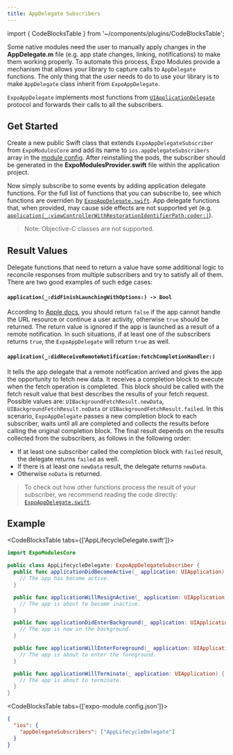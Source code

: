 ```yaml
---
title: AppDelegate Subscribers
---
```


import { CodeBlocksTable } from '~/components/plugins/CodeBlocksTable';

Some native modules need the user to manually apply changes in the **AppDelegate.m** file (e.g. app state changes, linking, notifications) to make them working properly. To automate this process, Expo Modules provide a mechanism that allows your library to capture calls to `AppDelegate` functions. The only thing that the user needs to do to use your library is to make `AppDelegate` class inherit from `ExpoAppDelegate`.

`ExpoAppDelegate` implements most functions from [`UIApplicationDelegate`](https://developer.apple.com/documentation/uikit/uiapplicationdelegate) protocol and forwards their calls to all the subscribers.

## Get Started

Create a new public Swift class that extends `ExpoAppDelegateSubscriber` from `ExpoModulesCore` and add its name to `ios.appDelegateSubscribers` array in the [module config](module-config). After reinstalling the pods, the subscriber should be generated in the **ExpoModulesProvider.swift** file within the application project.

Now simply subscribe to some events by adding application delegate functions. For the full list of functions that you can subscribe to, see which functions are overriden by [`ExpoAppDelegate.swift`](https://github.com/expo/expo/blob/master/packages/expo-modules-core/ios/AppDelegates/ExpoAppDelegate.swift). App delegate functions that, when provided, may cause side effects are not supported yet (e.g. [`application(_:viewControllerWithRestorationIdentifierPath:coder:)`](https://developer.apple.com/documentation/uikit/uiapplicationdelegate/1623062-application)).

> Note: Objective-C classes are not supported.

## Result Values

Delegate functions that need to return a value have some additional logic to reconcile responses from multiple subscribers and try to satisfy all of them. There are two good examples of such edge cases:

#### `application(_:didFinishLaunchingWithOptions:) -> Bool`

According to [Apple docs](https://developer.apple.com/documentation/uikit/uiapplicationdelegate/1622921-application), you should return `false` if the app cannot handle the URL resource or continue a user activity, otherwise `true` should be returned. The return value is ignored if the app is launched as a result of a remote notification.
In such situations, if at least one of the subscribers returns `true`, the `ExpoAppDelegate` will return `true` as well.

#### `application(_:didReceiveRemoteNotification:fetchCompletionHandler:)`

It tells the app delegate that a remote notification arrived and gives the app the opportunity to fetch new data. It receives a completion block to execute when the fetch operation is completed. This block should be called with the fetch result value that best describes the results of your fetch request. Possible values are: `UIBackgroundFetchResult.newData`, `UIBackgroundFetchResult.noData` or `UIBackgroundFetchResult.failed`.
In this scenario, `ExpoAppDelegate` passes a new completion block to each subscriber, waits until all are completed and collects the results before calling the original completion block. The final result depends on the results collected from the subscribers, as follows in the following order:

- If at least one subscriber called the completion block with `failed` result, the delegate returns `failed` as well.
- If there is at least one `newData` result, the delegate returns `newData`.
- Otherwise `noData` is returned.

> To check out how other functions process the result of your subscriber, we recommend reading the code directly: [`ExpoAppDelegate.swift`](https://github.com/expo/expo/blob/master/packages/expo-modules-core/ios/AppDelegates/ExpoAppDelegate.swift).

## Example

<CodeBlocksTable tabs={['AppLifecycleDelegate.swift']}>

```swift
import ExpoModulesCore

public class AppLifecycleDelegate: ExpoAppDelegateSubscriber {
  public func applicationDidBecomeActive(_ application: UIApplication) {
    // The app has become active.
  }

  public func applicationWillResignActive(_ application: UIApplication) {
    // The app is about to become inactive.
  }

  public func applicationDidEnterBackground(_ application: UIApplication) {
    // The app is now in the background.
  }

  public func applicationWillEnterForeground(_ application: UIApplication) {
    // The app is about to enter the foreground.
  }

  public func applicationWillTerminate(_ application: UIApplication) {
    // The app is about to terminate.
  }
}
```

</CodeBlocksTable>

<CodeBlocksTable tabs={['expo-module.config.json']}>

```json
{
  "ios": {
    "appDelegateSubscribers": ["AppLifecycleDelegate"]
  }
}
```

</CodeBlocksTable>

